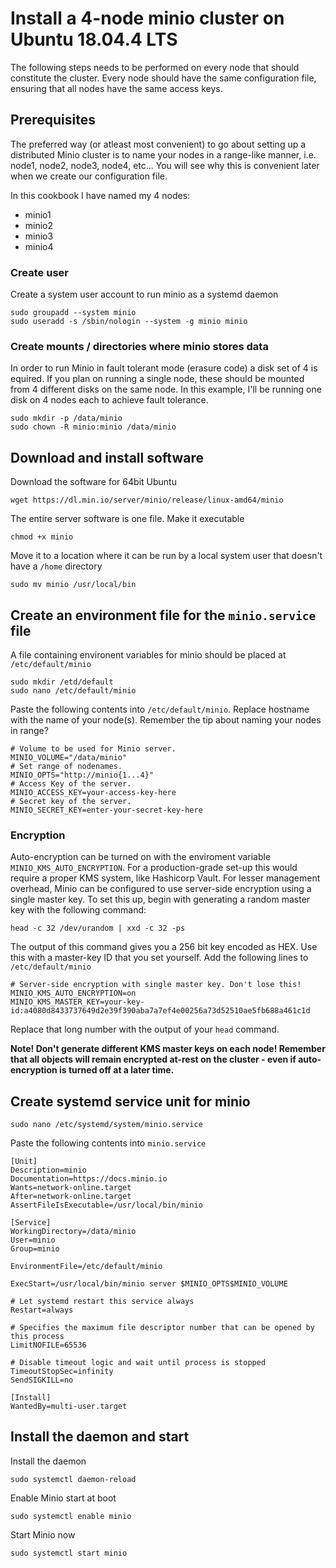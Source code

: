 # Install a 4-node minio cluster on Ubuntu 18.04.4 LTS
The following steps needs to be performed on every node that should constitute the cluster.
Every node should have the same configuration file, ensuring that all nodes have the same access keys.

## Prerequisites
The preferred way (or atleast most convenient) to go about setting up a distributed Minio cluster is to name your nodes in a range-like manner, i.e. node1, node2, node3, node4, etc...
You will see why this is convenient later when we create our configuration file.

In this cookbook I have named my 4 nodes:
 * minio1
 * minio2
 * minio3
 * minio4

### Create user
Create a system user account to run minio as a systemd daemon

    sudo groupadd --system minio
    sudo useradd -s /sbin/nologin --system -g minio minio

### Create mounts / directories where minio stores data
In order to run Minio in fault tolerant mode (erasure code) a disk set of 4 is equired. If you plan on running a single node, these should be mounted from 4 different disks on the same node. In this example, I'll be running one disk on 4 nodes each to achieve fault tolerance.

    sudo mkdir -p /data/minio
    sudo chown -R minio:minio /data/minio

## Download and install software
Download the software for 64bit Ubuntu

    wget https://dl.min.io/server/minio/release/linux-amd64/minio

The entire server software is one file. Make it executable

    chmod +x minio

Move it to a location where it can be run by a local system user that doesn't have a `/home` directory

    sudo mv minio /usr/local/bin

## Create an environment file for the `minio.service` file
A file containing environent variables for minio should be placed at `/etc/default/minio`

    sudo mkdir /etd/default
    sudo nano /etc/default/minio

Paste the following contents into `/etc/default/minio`. Replace hostname with the name of your node(s). Remember the tip about naming your nodes in range?

    # Volume to be used for Minio server.
    MINIO_VOLUME="/data/minio"
    # Set range of nodenames.
    MINIO_OPTS="http://minio{1...4}"
    # Access Key of the server.
    MINIO_ACCESS_KEY=your-access-key-here
    # Secret key of the server.
    MINIO_SECRET_KEY=enter-your-secret-key-here

### Encryption
Auto-encryption can be turned on with the enviroment variable `MINIO_KMS_AUTO_ENCRYPTION`. For a production-grade set-up this would require a proper KMS system, like Hashicorp Vault. 
For lesser management overhead, Minio can be configured to use server-side encryption using a single master key. To set this up, begin with generating a random master key with the following command:

    head -c 32 /dev/urandom | xxd -c 32 -ps

The output of this command gives you a 256 bit key encoded as HEX. Use this with a master-key ID that you set yourself. Add the following lines to `/etc/default/minio`

    # Server-side encryption with single master key. Don't lose this! 
    MINIO_KMS_AUTO_ENCRYPTION=on
    MINIO_KMS_MASTER_KEY=your-key-id:a4080d8433737649d2e39f390aba7a7ef4e00256a73d52510ae5fb688a461c1d

Replace that long number with the output of your `head` command.

**Note! Don't generate different KMS master keys on each node! Remember that all objects will remain encrypted at-rest on the cluster - even if auto-encryption is turned off at a later time.** 


## Create systemd service unit for minio

    sudo nano /etc/systemd/system/minio.service

Paste the following contents into `minio.service`

    [Unit]
    Description=minio
    Documentation=https://docs.minio.io
    Wants=network-online.target
    After=network-online.target
    AssertFileIsExecutable=/usr/local/bin/minio

    [Service]
    WorkingDirectory=/data/minio
    User=minio
    Group=minio

    EnvironmentFile=/etc/default/minio

    ExecStart=/usr/local/bin/minio server $MINIO_OPTS$MINIO_VOLUME

    # Let systemd restart this service always
    Restart=always

    # Specifies the maximum file descriptor number that can be opened by this process
    LimitNOFILE=65536

    # Disable timeout logic and wait until process is stopped
    TimeoutStopSec=infinity
    SendSIGKILL=no

    [Install]
    WantedBy=multi-user.target

## Install the daemon and start 
Install the daemon

    sudo systemctl daemon-reload

Enable Minio start at boot

    sudo systemctl enable minio

Start Minio now

    sudo systemctl start minio

